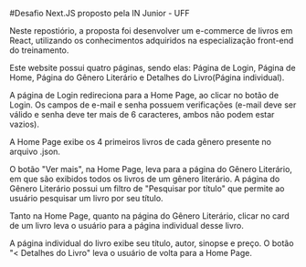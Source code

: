 #Desafio Next.JS proposto pela IN Junior - UFF

Neste repostiório, a proposta foi desenvolver um e-commerce de livros em React, utilizando os conhecimentos adquiridos na especialização front-end do treinamento.

Este website possui quatro páginas, sendo elas: Página de Login, Página de Home, Página do Gênero Literário e Detalhes do Livro(Página individual).

A página de Login redireciona para a Home Page, ao clicar no botão de Login. Os campos de e-mail e senha possuem verificações (e-mail deve ser válido e senha deve ter mais de 6 caracteres, ambos não podem estar vazios).

A Home Page exibe os 4 primeiros livros de cada gênero presente no arquivo .json.

O botão "Ver mais", na Home Page, leva para a página do Gênero Literário, em que são exibidos todos os livros de um gênero literário. A página do Gênero Literário possui um filtro de "Pesquisar por título" que permite ao usuário pesquisar um livro por seu título.

Tanto na Home Page, quanto na página do Gênero Literário, clicar no card de um livro leva o usuário para a página individual desse livro.

A página individual do livro exibe seu título, autor, sinopse e preço. O botão "< Detalhes do Livro" leva o usuário de volta para a Home Page.
